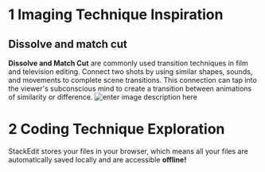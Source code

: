 # 1 Imaging Technique Inspiration
## Dissolve and match cut
**Dissolve and Match Cut** are commonly used transition techniques in film and television editing. Connect two shots by using similar shapes, sounds, and movements to complete scene transitions. This connection can tap into the viewer's subconscious mind to create a transition between animations of similarity or difference.
![enter image description here](https://unisydneyedu-my.sharepoint.com/:i:/g/personal/ywan0375_uni_sydney_edu_au/ETQcV-227UBHgSaRr_uMqIQBg3Z3u0OoEJuS2M_PW2tGKg?e=TAcVZ3)

# 2 Coding Technique Exploration

StackEdit stores your files in your browser, which means all your files are automatically saved locally and are accessible **offline!**